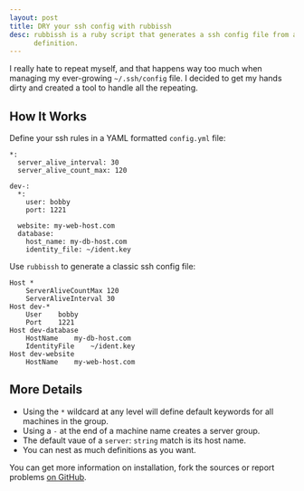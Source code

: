 ```yaml
---
layout: post
title: DRY your ssh config with rubbissh
desc: rubbissh is a ruby script that generates a ssh config file from a YAML
      definition.
---
```


I really hate to repeat myself, and that happens way too much when managing
my ever-growing `~/.ssh/config` file. I decided to get my hands dirty and
created a tool to handle all the repeating.

## How It Works ##

Define your ssh rules in a YAML formatted `config.yml` file:

	*:
	  server_alive_interval: 30
	  server_alive_count_max: 120

	dev-:
	  *:
	    user: bobby
	    port: 1221

	  website: my-web-host.com
	  database:
	    host_name: my-db-host.com
	    identity_file: ~/ident.key

Use `rubbissh` to generate a classic ssh config file:

	Host *
		ServerAliveCountMax	120
		ServerAliveInterval	30
	Host dev-*
		User	bobby
		Port	1221
	Host dev-database
		HostName	my-db-host.com
		IdentityFile	~/ident.key
	Host dev-website
		HostName	my-web-host.com

## More Details ##

- Using the `*` wildcard at any level will define default keywords for all
machines in the group.
- Using a `-` at the end of a machine name creates a server group.
- The default vaue of a `server`: `string` match is its host name.
- You can nest as much definitions as you want.

You can get more information on installation, fork the sources or report
problems [on GitHub](http://github.com/jmlacroix/rubbissh).
